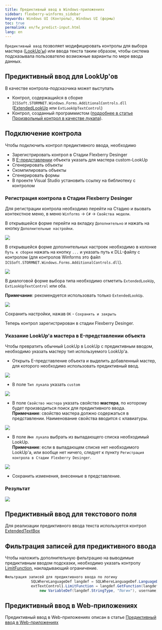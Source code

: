 ```yaml
---
title: Предиктивный ввод в Windows-приложениях
sidebar: flexberry-winforms_sidebar
keywords: Windows UI (Контролы), Windows UI (формы)
toc: true
permalink: en/fw_predict-input.html
lang: en
---
```

`Предиктивный ввод` позволяет модифицировать контролы для выбора мастера ([LookUp'ы](fa_lookup-overview.html)) или ввода текста таким образом, чтобы система подсказывала пользователю возможные варианты по мере ввода данных.

## Предиктивный ввод для LookUp'ов

В качестве контрола-подсказчика может выступать 
* Контрол, содержащийся в сборке `ICSSoft.STORMNET.Windows.Forms.AdditionalControls.dll` ([ExtendedLookUp](fw_extended-lookup.html) или `ExtLookUpTextControl`)
* Контрол, созданный программистом ([подробнее в статье Произвольный контрол в качестве лукапа](fo_custom-lookup.html)).

## Подключение контрола

Чтобы подключить контрол предиктивного ввода, необходимо

* Зарегистрировать контрол в Стадии Flexberry Desinger
* В [E-представлении](fd_e-view.html) объекта указать для мастера custom-LookUp
* Сгенерировать объекты
* Скомпилировать объекты
* Сгенерировать формы
* В проекте Visual Studio установить ссылку на библиотеку с контролом

### Регистрация контрола в Стадии Flexberry Desinger

Для регистрации контрола необходимо перейти на Стадию и вызвать контекстное меню, в меню `Winforms` -> `C#` -> `Свойства модели`.

В открывшейся форме перейти на вкладку `Дополнительно` и нажать на кнопку `Дополнительные настройки`.

![](/images/pages/products/flexberry-winforms/controls/edit-stage.png)

В открывшейся форме дополнительных настроек необходимо в колонке `Путь к сборке` нажать на кнопку `...` и указать путь к DLL-файлу с контролом (для контролов Winforms это файл `ICSSoft.STORMNET.Windows.Forms.AdditionalControls.dll`).

![](/images/pages/products/flexberry-winforms/controls/path2dll.png)

В диалоговой форме выбора типа необходимо отметить `ExtendedLookUp`, `ExtLookUpTextControl` или оба.

 __Примечание__: рекомендуется использовать только `ExtendedLookUp`.

![](/images/pages/products/flexberry-winforms/controls/type-select.png)

Сохранить настройки, нажав `OK` - `Сохранить и закрыть`

Теперь контрол зарегистрирован в стадии Flexberry Desinger.

### Указание LookUp'a мастера в E-представлении объекта

Чтобы превратить обычный LookUp в LookUp с предиктивным вводом, необходимо указать мастеру тип используемого LookUp'a.

* Открыть E-представление объекта и выделить добавленный мастер, для которого необходимо использовать предиктивный ввод.

![](/images/pages/products/flexberry-winforms/controls/select-master.png)

* В поле `Тип лукапа` указать `custom`

![](/images/pages/products/flexberry-winforms/controls/select-type.png)

* В поле `Свойство мастера` указать свойство __мастера__, по которому будет производиться поиск для предиктивного ввода.<br>
__Примечание__: свойство мастера должно содержаться в представлении. Наименование свойства вводится с клавиатуры.

![](/images/pages/products/flexberry-winforms/controls/select-property.png)

* В поле `Имя лукапа` выбрать из выпадающего списка необходимый LookUp.<br>
__Примечание__: если в выпадающем списке нет необходимого LookUp'а, или вообще нет ничего, следует к пункту `Регистрация контрола в Стадии Flexberry Desinger`.

![](/images/pages/products/flexberry-winforms/controls/select-lookup.png)

* Сохранить изменения, внесенные в представление.

### Результат

![](/images/pages/products/flexberry-winforms/controls/predict-lookup.gif)

## Предиктивный ввод для текстового поля

Для реализации предиктивного ввода текста используется контрол [ExtendedTextBox](fw_extended-textbox.html)

## Фильтрация записей для предиктивного ввода

Чтобы наложить дополнительную фильтрацию на выводимые предиктивным вводом подсказки, необходимо указать контролу [LimitFunction](fo_function-list.html), накладывающий ограничение.

```csharp
Фильтрация записей для предиктивного ввода по логину
			SQLWhereLanguageDef langdef = SQLWhereLanguageDef.LanguageDef;
			extTextControl1.LimitFunction = langdef.GetFunction(langdef.funcEQ, 
				new VariableDef(langdef.StringType, "Логин"), username);
```

## Предиктивный ввод в Web-приложениях

Предиктивный ввод в Web-приложениях описан в статье [Предиктивный ввод в Web-приложениях](fa_predict-input-web.html)
